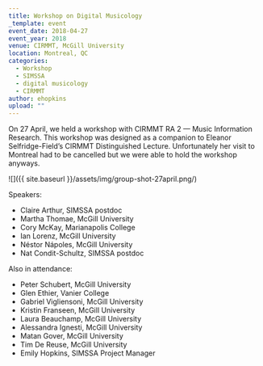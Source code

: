 ```yaml
---
title: Workshop on Digital Musicology
_template: event
event_date: 2018-04-27
event_year: 2018
venue: CIRMMT, McGill University
location: Montreal, QC
categories:
  - Workshop
  - SIMSSA
  - digital musicology
  - CIRMMT
author: ehopkins
upload: ""
---
```


On 27 April, we held a workshop with CIRMMT RA 2 — Music Information Research. This workshop was designed as a companion to Eleanor Selfridge-Field’s CIRMMT Distinguished Lecture. Unfortunately her visit to Montreal had to be cancelled but we were able to hold the workshop anyways.

![]({{ site.baseurl }}/assets/img/group-shot-27april.png/)

Speakers:

* Claire Arthur, SIMSSA postdoc
* Martha Thomae, McGill University
* Cory McKay, Marianapolis College
* Ian Lorenz, McGill University
* Néstor Nápoles, McGill University
* Nat Condit-Schultz, SIMSSA postdoc

Also in attendance:

* Peter Schubert, McGill University
* Glen Ethier, Vanier College
* Gabriel Vigliensoni, McGill University
* Kristin Franseen, McGill University
* Laura Beauchamp, McGill University
* Alessandra Ignesti, McGill University
* Matan Gover, McGill University
* Tim De Reuse, McGill University
* Emily Hopkins, SIMSSA Project Manager
